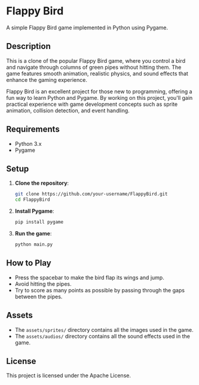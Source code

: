 # Flappy Bird

A simple Flappy Bird game implemented in Python using Pygame.

## Description

This is a clone of the popular Flappy Bird game, where you control a bird and navigate through columns of green pipes without hitting them. The game features smooth animation, realistic physics, and sound effects that enhance the gaming experience. 

Flappy Bird is an excellent project for those new to programming, offering a fun way to learn Python and Pygame. By working on this project, you'll gain practical experience with game development concepts such as sprite animation, collision detection, and event handling.

## Requirements

- Python 3.x
- Pygame

## Setup

1. **Clone the repository**:
    ```bash
    git clone https://github.com/your-username/FlappyBird.git
    cd FlappyBird
    ```

2. **Install Pygame**:
    ```bash
    pip install pygame
    ```

3. **Run the game**:
    ```bash
    python main.py
    ```

## How to Play

- Press the spacebar to make the bird flap its wings and jump.
- Avoid hitting the pipes.
- Try to score as many points as possible by passing through the gaps between the pipes.

## Assets

- The `assets/sprites/` directory contains all the images used in the game.
- The `assets/audios/` directory contains all the sound effects used in the game.

## License

This project is licensed under the Apache License.
